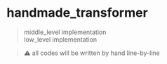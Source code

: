 # handmade_transformer
> middle_level implementation   
> low_level implementation

> ⚠️ all codes will be written by hand line-by-line 

